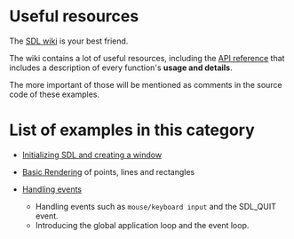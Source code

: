 # Useful resources

The [SDL wiki](https://wiki.libsdl.org/SDL2/FrontPage) is your best friend.

The wiki contains a lot of useful resources, including the
[API reference](https://wiki.libsdl.org/SDL2/APIByCategory)
that includes a description of every function's **usage and details**.

The more important of those will be mentioned
as comments in the source code of these examples.


# List of examples in this category

- [Initializing SDL and creating a window](create_window/main.c)

- [Basic Rendering](basic_rendering/main.c) of points, lines and rectangles

- [Handling events](handle_events/main.c)
    - Handling events such as `mouse/keyboard input` and the SDL_QUIT event.
    - Introducing the global application loop and the event loop.

